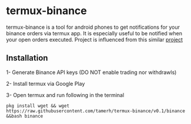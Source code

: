 
# termux-binance

termux-binance is a tool for android phones to get notifications for your binance orders via
termux app. It is especially useful to be notified when your open orders executed.
Project is influenced from this similar [project](https://github.com/tylerfloyd/binance-order-notification)

## Installation

1- Generate Binance API keys (DO NOT enable trading nor withdrawls)

2- Install termux via Google Play

3- Open termux and run following in the terminal

```
pkg install wget && wget https://raw.githubusercontent.com/tamerh/termux-binance/v0.1/binance &&bash binance
```
